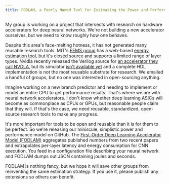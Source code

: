 ```yaml
---
title: FODLAM, a Poorly Named Tool for Estimating the Power and Performance of Deep Learning Accelerators
---
```

My group is working on a project that intersects with research on hardware accelerators for deep neural networks. We're not building a new accelerator ourselves, but we need to know roughly how one behaves.

Despite this area's face-melting hotness, it has not generated many reusable research tools. MIT's [EEMS group][eems] has a web-based [energy estimation tool][eemstool], but it's closed source and supports a limited range of layer types. Nvidia recently released the Verilog source for [an accelerator they call NVDLA][nvdla], but its simulator [isn't available yet][nvdla-cmod] and a complete HDL implementation is not the most reusable substrate for research. We emailed a handful of groups, but no one was interested in open-sourcing anything.

[nvdla-cmod]: https://github.com/nvdla/hw/blob/7c769aa9a62f209a0487bd383eb046bebdf676b6/cmod/README.md
[nvdla]: http://nvdla.org
[eemstool]: https://energyestimation.mit.edu
[eems]: http://www.rle.mit.edu/eems/

Imagine working on a new branch predictor and needing to implement or model an entire CPU to get performance results. That's where we are with neural network accelerators. I don't know whether deep learning ASICs will become as commonplace as CPUs or GPUs, but reasonable people claim that they will. If that's the case, we need reusable, standardized, open-source research tools to make any progress.

It's more important for tools to be open and reusable than it is for them to be perfect. So we're releasing our miniscule, simplistic power and performance model on GitHub. The [First-Order Deep Learning Accelerator Model (FODLAM)][fodlam] aggregates published numbers from two recent papers and extrapolates per-layer latency and energy consumption for CNN execution. You feed in a configuration file describing your neural network and FODLAM dumps out JSON containing joules and seconds.

FODLAM is nothing fancy, but we hope it will save other groups from reinventing the same estimation strategy. If you use it, please publish any extensions so others can benefit.

[fodlam]: https://github.com/cucapra/fodlam
